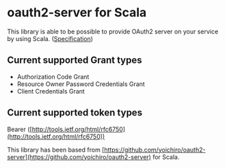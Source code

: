 # oauth2-server for Scala

This library is able to be possible to provide OAuth2 server on your service by using Scala. ([Specification](http://tools.ietf.org/html/rfc6749))

## Current supported Grant types

- Authorization Code Grant
- Resource Owner Password Credentials Grant
- Client Credentials Grant

## Current supported token types

Bearer ([http://tools.ietf.org/html/rfc6750](http://tools.ietf.org/html/rfc6750))

This library has been based from [https://github.com/yoichiro/oauth2-server](https://github.com/yoichiro/oauth2-server) for Scala.
